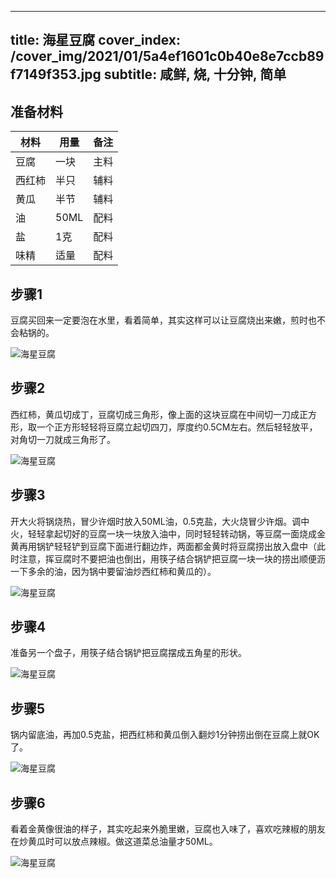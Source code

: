 
---
title: 海星豆腐
cover_index: /cover_img/2021/01/5a4ef1601c0b40e8e7ccb89f7149f353.jpg
subtitle: 咸鲜, 烧, 十分钟, 简单
---

## 准备材料

| 材料     | 用量 | 备注|
| ------- | ----- | --- |
| 豆腐 | 一块| 主料 |
| 西红柿 | 半只| 辅料 |
| 黄瓜 | 半节| 辅料 |
| 油 | 50ML| 配料 |
| 盐 | 1克| 配料 |
| 味精 | 适量| 配料 |

## 步骤1

豆腐买回来一定要泡在水里，看着简单，其实这样可以让豆腐烧出来嫩，煎时也不会粘锅的。

![海星豆腐](https://i8.meishichina.com/attachment/recipe/201010/201010171943406.jpg?x-oss-process=style/p320) 

## 步骤2

西红柿，黄瓜切成丁，豆腐切成三角形，像上面的这块豆腐在中间切一刀成正方形，取一个正方形轻轻将豆腐立起切四刀，厚度约0.5CM左右。然后轻轻放平，对角切一刀就成三角形了。

![海星豆腐](https://i8.meishichina.com/attachment/recipe/201010/201010171944265.jpg?x-oss-process=style/p320) 

## 步骤3

开大火将锅烧热，冒少许烟时放入50ML油，0.5克盐，大火烧冒少许烟。调中火，轻轻拿起切好的豆腐一块一块放入油中，同时轻轻转动锅，等豆腐一面烧成金黄再用锅铲轻轻铲到豆腐下面进行翻边炸，两面都金黄时将豆腐捞出放入盘中（此时注意，挥豆腐时不要把油也倒出，用筷子结合锅铲把豆腐一块一块的捞出顺便沥一下多余的油，因为锅中要留油炒西红柿和黄瓜的）。

![海星豆腐](https://i8.meishichina.com/attachment/recipe/201010/201010171945234.jpg?x-oss-process=style/p320) 

## 步骤4

准备另一个盘子，用筷子结合锅铲把豆腐摆成五角星的形状。

![海星豆腐](https://i8.meishichina.com/attachment/recipe/201010/201010171947292.jpg?x-oss-process=style/p320) 

## 步骤5

锅内留底油，再加0.5克盐，把西红柿和黄瓜倒入翻炒1分钟捞出倒在豆腐上就OK了。

![海星豆腐](https://i8.meishichina.com/attachment/recipe/201010/201010172151353.jpg?x-oss-process=style/p320) 

## 步骤6

看着金黄像很油的样子，其实吃起来外脆里嫩，豆腐也入味了，喜欢吃辣椒的朋友在炒黄瓜时可以放点辣椒。做这道菜总油量才50ML。

![海星豆腐](https://i8.meishichina.com/attachment/recipe/201010/201010181247062.jpg?x-oss-process=style/p320) 

